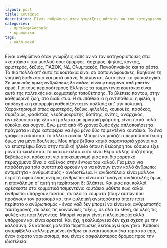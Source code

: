```yaml
---
layout: post
title: Κουτάκια
description: Είναι ανθρώπινο όταν γνωρίζεις κάποιον να τον κατηγοριοποιείς στα «κουτάκια» του μυαλού σου.
categories:
  - αμπελοφιλοσοφία
  - προσωπικά
tags: 
  - καλό-κακό
---
```


Είναι ανθρώπινο όταν γνωρίζεις κάποιον να τον κατηγοριοποιείς στα «κουτάκια» του μυαλού σου: όμορφος, άσχημος, ψηλός, κοντός, αριστερός, δεξιός, ΠΑΣΟΚ, ΝΔ, Ολυμπιακός, Παναθηναϊκός και τα ρέστα. Τα πιο πολλά απ’ αυτά τα κουτάκια είναι σα σαπουνόφουσκες. Βοηθάνε τη νοητική διαδικασία και μετά σκάνε, διαλύονται. Αυτό είναι το φυσιολογικό. Σε μερικούς όμως ανθρώπους δε σκάνε, είναι φτιαγμένα από μπετόν-αρμέ. Για τους περισσότερους Έλληνες τα τσιμεντένια κουτάκια είναι αυτά της πολιτικής και κομματικής τοποθέτησης. Το βλέπεις παντού, στην καθημερινή ζωή, στο διαδίκτυο. Η συμπάθεια κι η αντιπάθεια, η φιλία, η αποδοχή κι η απόρριψη καθορίζονται εν πολλοίς απ’ την πολιτική. Χαρακτηρισμοί όπως αριστερός, δεξιός, φιλελές, κουκουές, πασόκος, συριζαίος, φασίστας, νεοδημοκράτης, δαπίτης, κνίτης, αναρχικός, αντιεξουσιαστής κλπ και μάλιστα με αρνητική φόρτιση, είναι παρά πολύ εύκολοι και συχνοί. Εγώ μετά από 45 χρόνια ζωής έχω απλοποιήσει τα πράγματα κι έχω καταφέρει να έχω μόνο δύο τσιμεντένια κουτάκια. Το ένα γράφει «καλοί» και το άλλο «κακοί». Μπορεί να μοιάζει υπεραπλούστευση όμως για μένα δουλεύει. Μου πήρε βέβαια καμιά σαρανταριά χρόνια για να επιστρέψω ξανά στην παιδική ηλικία όπου η θεώρηση του κόσμου είχε μόνο το «καλό» και το «κακό» αλλά αυτό είναι θέμα άλλης συζήτησης. Βεβαίως και πρόκειται για υποκειμενισμό μιας και διαφορετικό περιεχόμενο δίνει ο καθένας στην έννοια του καλού. Για μένα για παράδειγμα τρία συστατικά αρκούν για να κάνουν έναν καλό άνθρωπο: εντιμότητα - ανθρωπισμός - ανιδιοτέλεια. Η ανιδιοτέλεια είναι μάλλον περιττή αφού ένας έντιμος άνθρωπος είναι κατ’ ανάγκη ανιδιοτελής όμως η επανάληψη σ’ αυτή τη περίπτωση δε βλάπτει. Και μιας και πολλοί αρέσκεστε στα κομματικά τσιμεντένια κουτάκια μάθετε πως καλοί άνθρωποι υπάρχουν παντού, σε όλα τα κόμματα (πλην αυτών που προάγουν τον ρατσισμό και την φυλετική ανωτερότητα όποτε πάει περίπατο ο ανθρωπισμός - ένας ναζί δεν μπορεί να είναι και ανθρωπιστής ταυτόχρονα), σε όλες τις κοινωνικές τάξεις, σε όλα τα έθνη, σε όλες τις φυλές και πάει λέγοντας. Μπορεί να μην είναι η πλειοψηφία αλλά υπάρχουν και είναι αρκετοί. Και όχι, η καλλιέργεια δεν έχει σχέση με την καλοσύνη. Σε κάποιες μάλιστα περιπτώσεις λειτουργεί αρνητικά. Κάποιοι αναμφίβολα καλλιεργημένοι άνθρωποι αναπτύσσουν ένα τεράστιο ego, έναν άκρατο ναρκισσισμό, που είναι ο ασφαλέστερος δρόμος προς την ιδιοτέλεια.